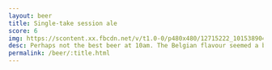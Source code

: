 ```yaml
---
layout: beer
title: Single-take session ale
score: 6
img: https://scontent.xx.fbcdn.net/v/t1.0-0/p480x480/12715222_10153890415008745_8479217372208836383_n.jpg?oh=1a73aea230ce9a930b9b84412485ed93&oe=58BFDD77
desc: Perhaps not the best beer at 10am. The Belgian flavour seemed a bit too wheaty
permalink: /beer/:title.html
---
```

